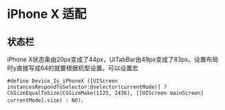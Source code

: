 # iPhone X 适配

## 状态栏

iPhone X状态条由20px变成了44px，UITabBar由49px变成了83px。设置布局时y直接写成64的就要根据机型设置。可以设置宏
```
#define Device_Is_iPhoneX ([UIScreen instancesRespondToSelector:@selector(currentMode)] ? CGSizeEqualToSize(CGSizeMake(1125, 2436), [[UIScreen mainScreen] currentMode].size) : NO)，
```
